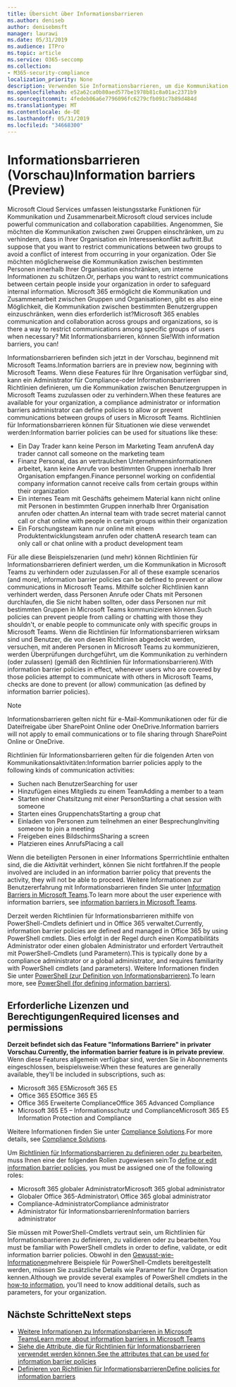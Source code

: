 ```yaml
---
title: Übersicht über Informationsbarrieren
ms.author: deniseb
author: denisebmsft
manager: laurawi
ms.date: 05/31/2019
ms.audience: ITPro
ms.topic: article
ms.service: O365-seccomp
ms.collection:
- M365-security-compliance
localization_priority: None
description: Verwenden Sie Informationsbarrieren, um die Kommunikation mit Microsoft Teams in Ihrer Organisation sicherzustellen.
ms.openlocfilehash: e52a62ca0b80aed577be1978b81c8a01ac2371b9
ms.sourcegitcommit: 4fedeb06a6e7796096fc6279cfb091c7b89d484d
ms.translationtype: MT
ms.contentlocale: de-DE
ms.lasthandoff: 05/31/2019
ms.locfileid: "34668300"
---
```

# <a name="information-barriers-preview"></a><span data-ttu-id="8bc9e-103">Informationsbarrieren (Vorschau)</span><span class="sxs-lookup"><span data-stu-id="8bc9e-103">Information barriers (Preview)</span></span>

<span data-ttu-id="8bc9e-104">Microsoft Cloud Services umfassen leistungsstarke Funktionen für Kommunikation und Zusammenarbeit.</span><span class="sxs-lookup"><span data-stu-id="8bc9e-104">Microsoft cloud services include powerful communication and collaboration capabilities.</span></span> <span data-ttu-id="8bc9e-105">Angenommen, Sie möchten die Kommunikation zwischen zwei Gruppen einschränken, um zu verhindern, dass in Ihrer Organisation ein Interessenkonflikt auftritt.</span><span class="sxs-lookup"><span data-stu-id="8bc9e-105">But suppose that you want to restrict communications between two groups to avoid a conflict of interest from occurring in your organization.</span></span> <span data-ttu-id="8bc9e-106">Oder Sie möchten möglicherweise die Kommunikation zwischen bestimmten Personen innerhalb Ihrer Organisation einschränken, um interne Informationen zu schützen.</span><span class="sxs-lookup"><span data-stu-id="8bc9e-106">Or, perhaps you want to restrict communications between certain people inside your organization in order to safeguard internal information.</span></span> <span data-ttu-id="8bc9e-107">Microsoft 365 ermöglicht die Kommunikation und Zusammenarbeit zwischen Gruppen und Organisationen, gibt es also eine Möglichkeit, die Kommunikation zwischen bestimmten Benutzergruppen einzuschränken, wenn dies erforderlich ist?</span><span class="sxs-lookup"><span data-stu-id="8bc9e-107">Microsoft 365 enables communication and collaboration across groups and organizations, so is there a way to restrict communications among specific groups of users when necessary?</span></span> <span data-ttu-id="8bc9e-108">Mit Informationsbarrieren, können Sie!</span><span class="sxs-lookup"><span data-stu-id="8bc9e-108">With information barriers, you can!</span></span> 

<span data-ttu-id="8bc9e-109">Informationsbarrieren befinden sich jetzt in der Vorschau, beginnend mit Microsoft Teams.</span><span class="sxs-lookup"><span data-stu-id="8bc9e-109">Information barriers are in preview now, beginning with Microsoft Teams.</span></span> <span data-ttu-id="8bc9e-110">Wenn diese Features für Ihre Organisation verfügbar sind, kann ein Administrator für Compliance-oder Informationsbarrieren Richtlinien definieren, um die Kommunikation zwischen Benutzergruppen in Microsoft Teams zuzulassen oder zu verhindern.</span><span class="sxs-lookup"><span data-stu-id="8bc9e-110">When these features are available for your organization, a compliance administrator or information barriers administrator can define policies to allow or prevent communications between groups of users in Microsoft Teams.</span></span> <span data-ttu-id="8bc9e-111">Richtlinien für Informationsbarrieren können für Situationen wie diese verwendet werden:</span><span class="sxs-lookup"><span data-stu-id="8bc9e-111">Information barrier policies can be used for situations like these:</span></span>

- <span data-ttu-id="8bc9e-112">Ein Day Trader kann keine Person im Marketing Team anrufen</span><span class="sxs-lookup"><span data-stu-id="8bc9e-112">A day trader cannot call someone on the marketing team</span></span>
- <span data-ttu-id="8bc9e-113">Finanz Personal, das an vertraulichen Unternehmensinformationen arbeitet, kann keine Anrufe von bestimmten Gruppen innerhalb Ihrer Organisation empfangen.</span><span class="sxs-lookup"><span data-stu-id="8bc9e-113">Finance personnel working on confidential company information cannot receive calls from certain groups within their organization</span></span>
- <span data-ttu-id="8bc9e-114">Ein internes Team mit Geschäfts geheimem Material kann nicht online mit Personen in bestimmten Gruppen innerhalb Ihrer Organisation anrufen oder chatten.</span><span class="sxs-lookup"><span data-stu-id="8bc9e-114">An internal team with trade secret material cannot call or chat online with people in certain groups within their organization</span></span>
- <span data-ttu-id="8bc9e-115">Ein Forschungsteam kann nur online mit einem Produktentwicklungsteam anrufen oder chatten</span><span class="sxs-lookup"><span data-stu-id="8bc9e-115">A research team can only call or chat online with a product development team</span></span>

<span data-ttu-id="8bc9e-116">Für alle diese Beispielszenarien (und mehr) können Richtlinien für Informationsbarrieren definiert werden, um die Kommunikation in Microsoft Teams zu verhindern oder zuzulassen.</span><span class="sxs-lookup"><span data-stu-id="8bc9e-116">For all of these example scenarios (and more), information barrier policies can be defined to prevent or allow communications in Microsoft Teams.</span></span> <span data-ttu-id="8bc9e-117">Mithilfe solcher Richtlinien kann verhindert werden, dass Personen Anrufe oder Chats mit Personen durchlaufen, die Sie nicht haben sollten, oder dass Personen nur mit bestimmten Gruppen in Microsoft Teams kommunizieren können.</span><span class="sxs-lookup"><span data-stu-id="8bc9e-117">Such policies can prevent people from calling or chatting with those they shouldn't, or enable people to communicate only with specific groups in Microsoft Teams.</span></span> <span data-ttu-id="8bc9e-118">Wenn die Richtlinien für Informationsbarrieren wirksam sind und Benutzer, die von diesen Richtlinien abgedeckt werden, versuchen, mit anderen Personen in Microsoft Teams zu kommunizieren, werden Überprüfungen durchgeführt, um die Kommunikation zu verhindern (oder zulassen) (gemäß den Richtlinien für Informationsbarrieren).</span><span class="sxs-lookup"><span data-stu-id="8bc9e-118">With information barrier policies in effect, whenever users who are covered by those policies attempt to communicate with others in Microsoft Teams, checks are done to prevent (or allow) communication (as defined by information barrier policies).</span></span> 

> [!NOTE]
> <span data-ttu-id="8bc9e-119">Informationsbarrieren gelten nicht für e-Mail-Kommunikationen oder für die Dateifreigabe über SharePoint Online oder OneDrive.</span><span class="sxs-lookup"><span data-stu-id="8bc9e-119">Information barriers will not apply to email communications or to file sharing through SharePoint Online or OneDrive.</span></span>

<span data-ttu-id="8bc9e-120">Richtlinien für Informationsbarrieren gelten für die folgenden Arten von Kommunikationsaktivitäten:</span><span class="sxs-lookup"><span data-stu-id="8bc9e-120">Information barrier policies apply to the following kinds of communication activities:</span></span>

- <span data-ttu-id="8bc9e-121">Suchen nach Benutzer</span><span class="sxs-lookup"><span data-stu-id="8bc9e-121">Searching for user</span></span>
- <span data-ttu-id="8bc9e-122">Hinzufügen eines Mitglieds zu einem Team</span><span class="sxs-lookup"><span data-stu-id="8bc9e-122">Adding a member to a team</span></span>
- <span data-ttu-id="8bc9e-123">Starten einer Chatsitzung mit einer Person</span><span class="sxs-lookup"><span data-stu-id="8bc9e-123">Starting a chat session with someone</span></span>
- <span data-ttu-id="8bc9e-124">Starten eines Gruppenchats</span><span class="sxs-lookup"><span data-stu-id="8bc9e-124">Starting a group chat</span></span> 
- <span data-ttu-id="8bc9e-125">Einladen von Personen zum teilnehmen an einer Besprechung</span><span class="sxs-lookup"><span data-stu-id="8bc9e-125">Inviting someone to join a meeting</span></span>
- <span data-ttu-id="8bc9e-126">Freigeben eines Bildschirms</span><span class="sxs-lookup"><span data-stu-id="8bc9e-126">Sharing a screen</span></span> 
- <span data-ttu-id="8bc9e-127">Platzieren eines Anrufs</span><span class="sxs-lookup"><span data-stu-id="8bc9e-127">Placing a call</span></span>

<span data-ttu-id="8bc9e-128">Wenn die beteiligten Personen in einer Informations Sperrrichtlinie enthalten sind, die die Aktivität verhindert, können Sie nicht fortfahren.</span><span class="sxs-lookup"><span data-stu-id="8bc9e-128">If the people involved are included in an information barrier policy that prevents the activity, they will not be able to proceed.</span></span> <span data-ttu-id="8bc9e-129">Weitere Informationen zur Benutzererfahrung mit Informationsbarrieren finden Sie unter [Information Barriers in Microsoft Teams](https://docs.microsoft.com/MicrosoftTeams/information-barriers-in-teams).</span><span class="sxs-lookup"><span data-stu-id="8bc9e-129">To learn more about the user experience with information barriers, see [information barriers in Microsoft Teams](https://docs.microsoft.com/MicrosoftTeams/information-barriers-in-teams).</span></span>

<span data-ttu-id="8bc9e-130">Derzeit werden Richtlinien für Informationsbarrieren mithilfe von PowerShell-Cmdlets definiert und in Office 365 verwaltet.</span><span class="sxs-lookup"><span data-stu-id="8bc9e-130">Currently, information barrier policies are defined and managed in Office 365 by using PowerShell cmdlets.</span></span> <span data-ttu-id="8bc9e-131">Dies erfolgt in der Regel durch einen Kompatibilitäts Administrator oder einen globalen Administrator und erfordert Vertrautheit mit PowerShell-Cmdlets (und Parametern).</span><span class="sxs-lookup"><span data-stu-id="8bc9e-131">This is typically done by a compliance administrator or a global administrator, and requires familiarity with PowerShell cmdlets (and parameters).</span></span> <span data-ttu-id="8bc9e-132">Weitere Informationen finden Sie unter [PowerShell (zur Definition von Informationsbarrieren)](information-barriers-policies.md#powershell).</span><span class="sxs-lookup"><span data-stu-id="8bc9e-132">To learn more, see [PowerShell (for defining information barriers)](information-barriers-policies.md#powershell).</span></span>

## <a name="required-licenses-and-permissions"></a><span data-ttu-id="8bc9e-133">Erforderliche Lizenzen und Berechtigungen</span><span class="sxs-lookup"><span data-stu-id="8bc9e-133">Required licenses and permissions</span></span>

<span data-ttu-id="8bc9e-134">**Derzeit befindet sich das Feature "Informations Barriere" in privater Vorschau**.</span><span class="sxs-lookup"><span data-stu-id="8bc9e-134">**Currently, the information barrier feature is in private preview**.</span></span> <span data-ttu-id="8bc9e-135">Wenn diese Features allgemein verfügbar sind, werden Sie in Abonnements eingeschlossen, beispielsweise:</span><span class="sxs-lookup"><span data-stu-id="8bc9e-135">When these features are generally available, they'll be included in subscriptions, such as:</span></span>

- <span data-ttu-id="8bc9e-136">Microsoft 365 E5</span><span class="sxs-lookup"><span data-stu-id="8bc9e-136">Microsoft 365 E5</span></span>
- <span data-ttu-id="8bc9e-137">Office 365 E5</span><span class="sxs-lookup"><span data-stu-id="8bc9e-137">Office 365 E5</span></span>
- <span data-ttu-id="8bc9e-138">Office 365 Erweiterte Compliance</span><span class="sxs-lookup"><span data-stu-id="8bc9e-138">Office 365 Advanced Compliance</span></span>
- <span data-ttu-id="8bc9e-139">Microsoft 365 E5 – Informationsschutz und Compliance</span><span class="sxs-lookup"><span data-stu-id="8bc9e-139">Microsoft 365 E5 Information Protection and Compliance</span></span>

<span data-ttu-id="8bc9e-140">Weitere Informationen finden Sie unter [Compliance Solutions](https://products.office.com/business/security-and-compliance/compliance-solutions).</span><span class="sxs-lookup"><span data-stu-id="8bc9e-140">For more details, see [Compliance Solutions](https://products.office.com/business/security-and-compliance/compliance-solutions).</span></span>

<span data-ttu-id="8bc9e-141">Um [Richtlinien für Informationsbarrieren zu definieren oder zu bearbeiten](information-barriers-policies.md), muss Ihnen eine der folgenden Rollen zugewiesen sein:</span><span class="sxs-lookup"><span data-stu-id="8bc9e-141">To [define or edit information barrier policies](information-barriers-policies.md), you must be assigned one of the following roles:</span></span>

- <span data-ttu-id="8bc9e-142">Microsoft 365 globaler Administrator</span><span class="sxs-lookup"><span data-stu-id="8bc9e-142">Microsoft 365 global administrator</span></span>
- <span data-ttu-id="8bc9e-143">Globaler Office 365-Administrator\ </span><span class="sxs-lookup"><span data-stu-id="8bc9e-143">Office 365 global administrator</span></span>
- <span data-ttu-id="8bc9e-144">Compliance-Administrator</span><span class="sxs-lookup"><span data-stu-id="8bc9e-144">Compliance administrator</span></span>
- <span data-ttu-id="8bc9e-145">Administrator für Informationsbarrieren</span><span class="sxs-lookup"><span data-stu-id="8bc9e-145">Information barriers administrator</span></span>

<span data-ttu-id="8bc9e-146">Sie müssen mit PowerShell-Cmdlets vertraut sein, um Richtlinien für Informationsbarrieren zu definieren, zu validieren oder zu bearbeiten.</span><span class="sxs-lookup"><span data-stu-id="8bc9e-146">You must be familiar with PowerShell cmdlets in order to define, validate, or edit information barrier policies.</span></span> <span data-ttu-id="8bc9e-147">Obwohl in den [Gewusst-wie-Informationen](information-barriers-policies.md)mehrere Beispiele für PowerShell-Cmdlets bereitgestellt werden, müssen Sie zusätzliche Details wie Parameter für Ihre Organisation kennen.</span><span class="sxs-lookup"><span data-stu-id="8bc9e-147">Although we provide several examples of PowerShell cmdlets in the [how-to information](information-barriers-policies.md), you'll need to know additional details, such as parameters, for your organization.</span></span>

## <a name="next-steps"></a><span data-ttu-id="8bc9e-148">Nächste Schritte</span><span class="sxs-lookup"><span data-stu-id="8bc9e-148">Next steps</span></span>

- [<span data-ttu-id="8bc9e-149">Weitere Informationen zu Informationsbarrieren in Microsoft Teams</span><span class="sxs-lookup"><span data-stu-id="8bc9e-149">Learn more about information barriers in Microsoft Teams</span></span>](https://docs.microsoft.com/MicrosoftTeams/information-barriers-in-teams)
- [<span data-ttu-id="8bc9e-150">Siehe die Attribute, die für Richtlinien für Informationsbarrieren verwendet werden können.</span><span class="sxs-lookup"><span data-stu-id="8bc9e-150">See the attributes that can be used for information barrier policies</span></span>](information-barriers-attributes.md)
- [<span data-ttu-id="8bc9e-151">Definieren von Richtlinien für Informationsbarrieren</span><span class="sxs-lookup"><span data-stu-id="8bc9e-151">Define policies for information barriers</span></span>](information-barriers-policies.md) 


